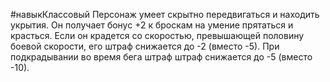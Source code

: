 #навыкКлассовый
Персонаж умеет скрытно передвигаться и находить укрытия. Он получает бонус +2 к броскам на умение прятаться и красться. Если он крадется со скоростью, превышающей половину боевой скорости, его штраф снижается до -2 (вместо -5). При подкрадывании во время бега штраф штраф снижается до -5 (вместо -10). 
